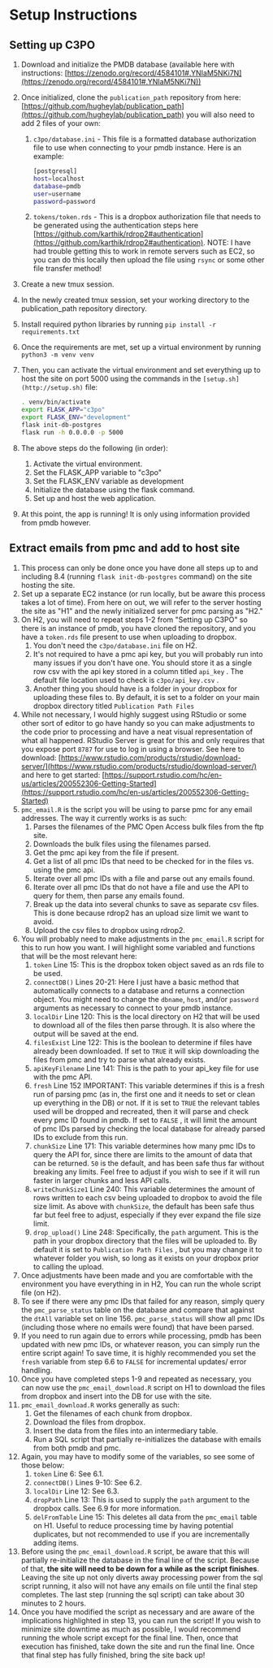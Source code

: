 # Setup Instructions

## Setting up C3PO

1. Download and initialize the PMDB database (available here with instructions: [https://zenodo.org/record/4584101#.YNIaM5NKi7N](https://zenodo.org/record/4584101#.YNIaM5NKi7N))
2. Once initialized, clone the `publication_path` repository from here: [https://github.com/hugheylab/publication_path](https://github.com/hugheylab/publication_path) you will also need to add 2 files of your own:
    1. `c3po/database.ini` - This file is a formatted database authorization file to use when connecting to your pmdb instance. Here is an example:

        ```bash
        [postgresql]
        host=localhost
        database=pmdb
        user=username
        password=password
        ```

    2. `tokens/token.rds` - This is a dropbox authorization file that needs to be generated using the authentication steps here [https://github.com/karthik/rdrop2#authentication](https://github.com/karthik/rdrop2#authentication). NOTE: I have had trouble getting this to work in remote servers such as EC2, so you can do this locally then upload the file using `rsync` or some other file transfer method!
3. Create a new tmux session.
4. In the newly created tmux session, set your working directory to the publication_path repository directory.
5. Install required python libraries by running `pip install -r requirements.txt`
6. Once the requirements are met, set up a virtual environment by running `python3 -m venv venv`
7. Then, you can activate the virtual environment and set everything up to host the site on port 5000 using the commands in the `[setup.sh](http://setup.sh)` file:

    ```bash
    . venv/bin/activate
    export FLASK_APP="c3po"
    export FLASK_ENV="development"
    flask init-db-postgres
    flask run -h 0.0.0.0 -p 5000
    ```

8. The above steps do the following (in order):
    1. Activate the virtual environment.
    2. Set the FLASK_APP variable to "c3po"
    3. Set the FLASK_ENV variable as development
    4. Initialize the database using the flask command.
    5. Set up and host the web application.
9. At this point, the app is running! It is only using information provided from pmdb however.

## Extract emails from pmc and add to host site

1. This process can only be done once you have done all steps up to and including 8.4 (running `flask init-db-postgres` command) on the site hosting the site.
2. Set up a separate EC2 instance (or run locally, but be aware this process takes a lot of time). From here on out, we will refer to the server hosting the site as "H1" and the newly initialized server for pmc parsing as "H2."
3. On H2, you will need to repeat steps 1-2 from "Setting up C3PO" so there is an instance of pmdb, you have cloned the repository, and you have a `token.rds` file present to use when uploading to dropbox.
    1. You don't need the `c3po/database.ini` file on H2.
    2. It's not required to have a pmc api key, but you will probably run into many issues if you don't have one. You should store it as a single row csv with the api key stored in a column titled `api_key` . The default file location used to check is `c3po/api_key.csv` .
    3. Another thing you should have is a folder in your dropbox for uploading these files to. By default, it is set to a folder on your main dropbox directory titled `Publication Path Files`
4. While not necessary, I would highly suggest using RStudio or some other sort of editor to go have handy so you can make adjustments to the code prior to processing and have a neat visual representation of what all happened. RStudio Server is great for this and only requires that you expose port `8787` for use to log in using a browser. See here to download: [https://www.rstudio.com/products/rstudio/download-server/](https://www.rstudio.com/products/rstudio/download-server/) and here to get started: [https://support.rstudio.com/hc/en-us/articles/200552306-Getting-Started](https://support.rstudio.com/hc/en-us/articles/200552306-Getting-Started) 
5. `pmc_email.R` is the script you will be using to parse pmc for any email addresses. The way it currently works is as such:
    1. Parses the filenames of the PMC Open Access bulk files from the ftp site.
    2. Downloads the bulk files using the filenames parsed.
    3. Get the pmc api key from the file if present.
    4. Get a list of all pmc IDs that need to be checked for in the files vs. using the pmc api.
    5. Iterate over all pmc IDs with a file and parse out any emails found.
    6. Iterate over all pmc IDs that do not have a file and use the API to query for them, then parse any emails found.
    7. Break up the data into several chunks to save as separate csv files. This is done because rdrop2 has an upload size limit we want to avoid.
    8. Upload the csv files to dropbox using rdrop2.
6. You will probably need to make adjustments in the `pmc_email.R` script for this to run how you want. I will highlight some variabled and functions that will be the most relevant here:
    1. `token` Line 15: This is the dropbox token object saved as an rds file to be used.
    2. `connectDB()` Lines 20-21: Here I just have a basic method that automatically connects to a database and returns a connection object. You might need to change the `dbname`, `host`, and/or `password` arguments as necessary to connect to your pmdb instance.
    3. `localDir` Line 120: This is the local directory on H2 that will be used to download all of the files then parse through. It is also where the output will be saved at the end.
    4. `filesExist` Line 122: This is the boolean to determine if files have already been downloaded. If set to `TRUE` it will skip downloading the files from pmc and try to parse what already exists.
    5. `apiKeyFilename` Line 141: This is the path to your api_key file for use with the pmc API.
    6. `fresh` Line 152 IMPORTANT: This variable determines if this is a fresh run of parsing pmc (as in, the first one and it needs to set or clean up everything in the DB) or not. If it is set to `TRUE` the relevant tables used will be dropped and recreated, then it will parse and check every pmc ID found in pmdb. If set to `FALSE` , it will limit the amount of pmc IDs parsed by checking the local database for already parsed IDs to exclude from this run.
    7. `chunkSize` Line 171: This variable determines how many pmc IDs to query the API for, since there are limits to the amount of data that can be returned. `50` is the default, and has been safe thus far without breaking any limits. Feel free to adjust if you wish to see if it will run faster in larger chunks and less API calls.
    8. `writeChunkSize1` Line 240: This variable determines the amount of rows written to each csv being uploaded to dropbox to avoid the file size limit. As above with `chunkSize`, the default has been safe thus far but feel free to adjust, especially if they ever expand the file size limit.
    9. `drop_upload()` Line 248: Specifically, the `path` argument. This is the path in your dropbox directory that the files will be uploaded to. By default it is set to `Publication Path Files` , but you may change it to whatever folder you wish, so long as it exists on your dropbox prior to calling the upload.
7. Once adjustments have been made and you are comfortable with the environment you have everything in in H2, You can run the whole script file (on H2).
8. To see if there were any pmc IDs that failed for any reason, simply query the `pmc_parse_status` table on the database and compare that against the `dtAll` variable set on line 156. `pmc_parse_status` will show all pmc IDs (including those where no emails were found) that have been parsed.
9. If you need to run again due to errors while processing, pmdb has been updated with new pmc IDs, or whatever reason, you can simply run the entire script again! To save time, it is highly recommended you set the `fresh` variable from step 6.6 to `FALSE` for incremental updates/ error handling.
10. Once you have completed steps 1-9 and repeated as necessary, you can now use the `pmc_email_download.R` script on H1 to download the files from dropbox and insert into the DB for use with the site.
11. `pmc_email_download.R` works generally as such:
    1. Get the filenames of each chunk from dropbox.
    2. Download the files from dropbox.
    3. Insert the data from the files into an intermediary table.
    4. Run a SQL script that partially re-initializes the database with emails from both pmdb and pmc.
12. Again, you may have to modify some of the variables, so see some of those below:
    1. `token` Line 6: See 6.1.
    2. `connectDB()` Lines 9-10: See 6.2.
    3. `localDir` Line 12: See 6.3.
    4. `dropPath` Line 13: This is used to supply the `path` argument to the dropbox calls. See 6.9 for more information.
    5. `delFromTable` Line 15: This deletes all data from the `pmc_email` table on H1. Useful to reduce processing time by having potential duplicates, but not recommended to use if you are incrementally adding items.
13. Before using the `pmc_email_download.R` script, be aware that this will partially re-initialize the database in the final line of the script. Because of that, **the site will need to be down for a while as the script finishes**. Leaving the site up not only diverts away processing power from the sql script running, it also will not have any emails on file until the final step completes. The last step (running the sql script) can take about 30 minutes to 2 hours.
14. Once you have modified the script as necessary and are aware of the implications highlighted in step 13, you can run the script! If you wish to minimize site downtime as much as possible, I would recommend running the whole script except for the final line. Then, once that execution has finished, take down the site and run the final line. Once that final step has fully finished, bring the site back up!
